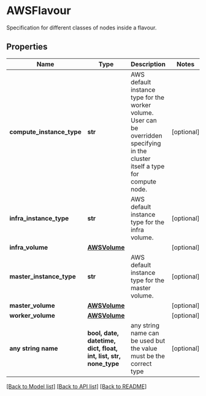 # AWSFlavour

Specification for different classes of nodes inside a flavour.

## Properties
Name | Type | Description | Notes
------------ | ------------- | ------------- | -------------
**compute_instance_type** | **str** | AWS default instance type for the worker volume.  User can be overridden specifying in the cluster itself a type for compute node. | [optional] 
**infra_instance_type** | **str** | AWS default instance type for the infra volume. | [optional] 
**infra_volume** | [**AWSVolume**](AWSVolume.md) |  | [optional] 
**master_instance_type** | **str** | AWS default instance type for the master volume. | [optional] 
**master_volume** | [**AWSVolume**](AWSVolume.md) |  | [optional] 
**worker_volume** | [**AWSVolume**](AWSVolume.md) |  | [optional] 
**any string name** | **bool, date, datetime, dict, float, int, list, str, none_type** | any string name can be used but the value must be the correct type | [optional]

[[Back to Model list]](../README.md#documentation-for-models) [[Back to API list]](../README.md#documentation-for-api-endpoints) [[Back to README]](../README.md)


